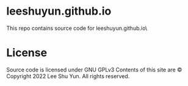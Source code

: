 # leeshuyun.github.io
This repo contains source code for leeshuyun.github.io\

# License
Source code is licensed under GNU GPLv3
Contents of this site are © Copyright 2022 Lee Shu Yun. All rights reserved.
